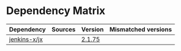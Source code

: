 # Dependency Matrix

Dependency | Sources | Version | Mismatched versions
---------- | ------- | ------- | -------------------
[jenkins-x/jx](https://github.com/jenkins-x/jx.git) |  | [2.1.75](https://github.com/jenkins-x/jx/releases/tag/v2.1.75) | 
